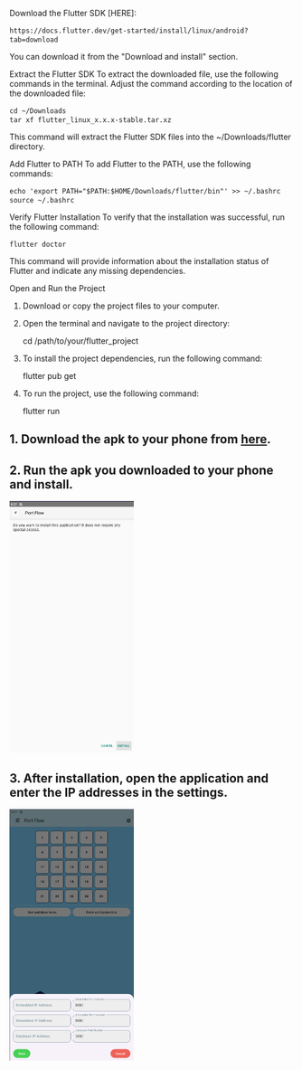Download the Flutter SDK [HERE]:

    https://docs.flutter.dev/get-started/install/linux/android?tab=download

You can download it from the "Download and install" section.

Extract the Flutter SDK
To extract the downloaded file, use the following commands in the terminal. Adjust the command according to the location of the downloaded file:

    cd ~/Downloads
    tar xf flutter_linux_x.x.x-stable.tar.xz

This command will extract the Flutter SDK files into the ~/Downloads/flutter directory.

Add Flutter to PATH
To add Flutter to the PATH, use the following commands:

    echo 'export PATH="$PATH:$HOME/Downloads/flutter/bin"' >> ~/.bashrc
    source ~/.bashrc

Verify Flutter Installation
To verify that the installation was successful, run the following command:

    flutter doctor

This command will provide information about the installation status of Flutter and indicate any missing dependencies.

Open and Run the Project
1. Download or copy the project files to your computer.
2. Open the terminal and navigate to the project directory:

    cd /path/to/your/flutter_project
    
3. To install the project dependencies, run the following command:

    flutter pub get
4. To run the project, use the following command:

    flutter run




##


## 1. Download the apk to your phone from [here](https://github.com/ayan-furkan/CRANECORP/raw/main/MOBILE/portflow.apk).
 
 
## 2. Run the apk you downloaded to your phone and install.
<img src="https://github.com/ayan-furkan/CRANECORP/blob/main/MOBILE/images/image1.png" width="220" height="445"/>

## 3. After installation, open the application and enter the IP addresses in the settings.
<img src="https://github.com/ayan-furkan/CRANECORP/blob/main/MOBILE/images/image4.png" width="220" height="445"/>
